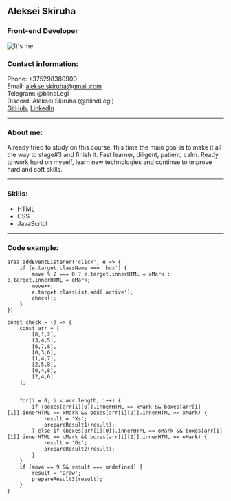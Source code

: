 ## Aleksei Skiruha
### Front-end Developer
![It's me](https://avatars.githubusercontent.com/u/90132401?v=4)
### Contact information:
Phone: +375298380900\
Email: alekse.skiruha@gmail.com\
Telegram: @blindLegi\
Discord: Aleksei Skiruha (@blindLegi)\
[GitHub](https://github.com/blindLegi), [LinkedIn](https://www.linkedin.com/in/legi/)

---
### About me: 
Already tried to study on this course, this time the main goal is to make it all the way to stage#3 and finish it. Fast learner, diligent, patient, calm. Ready to work hard on myself, learn new technologies and continue to improve hard and soft skills.

---
### Skills:
* HTML
* CSS
* JavaScript

---
### Code example:
```
area.addEventListener('click', e => {
    if (e.target.className === 'box') {
        move % 2 === 0 ? e.target.innerHTML = xMark : e.target.innerHTML = oMark;
        move++;
        e.target.classList.add('active');
        check();
    }
})

const check = () => {
    const arr = [
        [0,1,2],
        [3,4,5],
        [6,7,8],
        [0,3,6],
        [1,4,7],
        [2,5,8],
        [0,4,8],
        [2,4,6]
    ];
    

    for(i = 0; i < arr.length; i++) {
        if (boxes[arr[i][0]].innerHTML == xMark && boxes[arr[i][1]].innerHTML == xMark && boxes[arr[i][2]].innerHTML == xMark) {
            result = 'Xs';
            prepareResult1(result);
        } else if (boxes[arr[i][0]].innerHTML == oMark && boxes[arr[i][1]].innerHTML == oMark && boxes[arr[i][2]].innerHTML == oMark) {
            result = 'Os';
            prepareResult2(result);
        } 
    }
    if (move == 9 && result === undefined) {
        result = 'Draw';
        prepareResult3(result);
    }
}
```